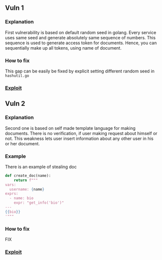 ## Vuln 1

### Explanation
First vulnerability is based on default random seed in golang. Every service uses same seed and generate absolutely same sequence of numbers. 
This sequence is used to generate access token for documents. Hence, you can sequentially make up all tokens, using name of document.

### How to fix
This gap can be easily be fixed by explicit setting different random seed in `hashutil.go`

### [Exploit](./spl2/main.go)


## Vuln 2

### Explanation
Second one is based on self made template language for making documents. There is no verification, if user making request about himself or not.
This weakness lets user insert information about any other user in his or her document. 

### Example
There is an example of stealing doc
```python
def create_doc(name):
    return f"""
vars:
  username: {name}
exprs:
  - name: bio
    expr: "get_info('bio')"
---
{{bio}}
'"""
```

### How to fix
FIX

### [Exploit](./main.py)
